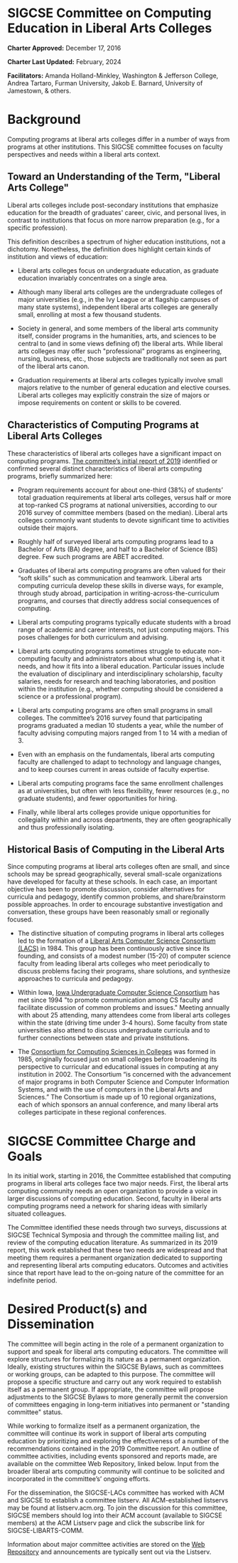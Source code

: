 # SIGCSE Committee on Computing Education in Liberal Arts Colleges

**Charter Approved:** December 17, 2016

**Charter Last Updated:** February, 2024

**Facilitators:** Amanda Holland-Minkley, Washington & Jefferson College, Andrea Tartaro, Furman University, Jakob E. Barnard, University of Jamestown, & others.

# Background

Computing programs at liberal arts colleges differ in a number of ways from programs at other institutions. This SIGCSE committee focuses on faculty perspectives and needs within a liberal arts context.

## Toward an Understanding of the Term, "Liberal Arts College"

Liberal arts colleges include post-secondary institutions that emphasize education for the breadth of graduates' career, civic, and personal lives, in contrast to institutions that focus on more narrow preparation (e.g., for a specific profession).

This definition describes a spectrum of higher education institutions, not a dichotomy. Nonetheless, the definition does highlight certain kinds of institution and views of education:

- Liberal arts colleges focus on undergraduate education, as graduate education invariably concentrates on a single area.

- Although many liberal arts colleges are the undergraduate colleges of major universities (e.g., in the Ivy League or at flagship campuses of many state systems), independent liberal arts colleges are generally small, enrolling at most a few thousand students.

- Society in general, and some members of the liberal arts community itself, consider programs in the humanities, arts, and sciences to be central to (and in some views defining of) the liberal arts. While liberal arts colleges may offer such "professional" programs as engineering, nursing, business, etc., those subjects are traditionally not seen as part of the liberal arts canon.

- Graduation requirements at liberal arts colleges typically involve small majors relative to the number of general education and elective courses. Liberal arts colleges may explicitly constrain the size of majors or impose requirements on content or skills to be covered.

## Characteristics of Computing Programs at Liberal Arts Colleges

These characteristics of liberal arts colleges have a significant impact on computing programs. [The committee’s initial report of 2019](https://dl.acm.org/citation.cfm?id=3314027) identified or confirmed several distinct characteristics of liberal arts computing programs, briefly summarized here:

- Program requirements account for about one-third (38%) of students’ total graduation requirements at liberal arts colleges, versus half or more at top-ranked CS programs at national universities, according to our 2016 survey of committee members (based on the median). Liberal arts colleges commonly want students to devote significant time to activities outside their majors.

- Roughly half of surveyed liberal arts computing programs lead to a Bachelor of Arts (BA) degree, and half to a Bachelor of Science (BS) degree. Few such programs are ABET accredited.

-  Graduates of liberal arts computing programs are often valued for their “soft skills” such as communication and teamwork. Liberal arts computing curricula develop these skills in diverse ways, for example, through study abroad, participation in writing-across-the-curriculum programs, and courses that directly address social consequences of computing.

- Liberal arts computing programs typically educate students with a broad range of academic and career interests, not just computing majors. This poses challenges for both curriculum and advising.

- Liberal arts computing programs sometimes struggle to educate non-computing faculty and administrators about what computing is, what it needs, and how it fits into a liberal education. Particular issues include the evaluation of disciplinary and interdisciplinary scholarship, faculty salaries, needs for research and teaching laboratories, and position within the institution (e.g., whether computing should be considered a science or a professional program).

- Liberal arts computing programs are often small programs in small colleges. The committee’s 2016 survey found that participating programs graduated a median 10 students a year, while the number of faculty advising computing majors ranged from 1 to 14 with a median of 3.

- Even with an emphasis on the fundamentals, liberal arts computing faculty are challenged to adapt to technology and language changes, and to keep courses current in areas outside of faculty expertise.

- Liberal arts computing programs face the same enrollment challenges as at universities, but often with less flexibility, fewer resources (e.g., no graduate students), and fewer opportunities for hiring.

- Finally, while liberal arts colleges provide unique opportunities for collegiality within and across departments, they are often geographically and thus professionally isolating.

## Historical Basis of Computing in the Liberal Arts

Since computing programs at liberal arts colleges often are small, and since schools may be spread geographically, several small-scale organizations have developed for faculty at these schools. In each case, an important objective has been to promote discussion, consider alternatives for curricula and pedagogy, identify common problems, and share/brainstorm possible approaches. In order to encourage substantive investigation and conversation, these groups have been reasonably small or regionally focused.

- The distinctive situation of computing programs in liberal arts colleges led to the formation of a [Liberal Arts Computer Science Consortium (LACS)](http://www.lacs.edu/) in 1984. This group has been continuously active since its founding, and consists of a modest number (15-20) of computer science faculty from leading liberal arts colleges who meet periodically to discuss problems facing their programs, share solutions, and synthesize approaches to curricula and pedagogy.

- Within Iowa, [Iowa Undergraduate Computer Science Consortium](http://www.cs.grinnell.edu/~walker/ia-cs/) has met since 1994 "to promote communication among CS faculty and facilitate discussion of common problems and issues." Meeting annually with about 25 attending, many attendees come from liberal arts colleges within the state (driving time under 3-4 hours). Some faculty from state universities also attend to discuss undergraduate curricula and to further connections between state and private institutions.

- The [Consortium for Computing Sciences in Colleges](http://www.ccsc.org/) was formed in 1985, originally focused just on small colleges before broadening its perspective to curricular and educational issues in computing at any institution in 2002. The Consortium “is concerned with the advancement of major programs in both Computer Science and Computer Information Systems, and with the use of computers in the Liberal Arts and Sciences.” The Consortium is made up of 10 regional organizations, each of which sponsors an annual conference, and many liberal arts colleges participate in these regional conferences.

# SIGCSE Committee Charge and Goals

In its initial work, starting in 2016, the Committee established that computing programs in liberal arts colleges face two major needs. First, the liberal arts computing community needs an open organization to provide a voice in larger discussions of computing education. Second, faculty in liberal arts computing programs need a network for sharing ideas with similarly situated colleagues. 

The Committee identified these needs through two surveys, discussions at SIGCSE Technical Symposia and through the committee mailing list, and review of the computing education literature. As summarized in its 2019 report, this work established that these two needs are widespread and that meeting them requires a permanent organization dedicated to supporting and representing liberal arts computing educators. Outcomes and activities since that report have lead to the on-going nature of the committee for an indefinite period. 

# Desired Product(s) and Dissemination

The committee will begin acting in the role of a permanent organization to support and speak for liberal arts computing educators. The committee will explore structures for formalizing its nature as a permanent organization. Ideally, existing structures within the SIGCSE Bylaws, such as committees or working groups, can be adapted to this purpose. The committee will propose a specific structure and carry out any work required to establish itself as a permanent group. If appropriate, the committee will propose adjustments to the SIGCSE Bylaws to more generally permit the conversion of committees engaging in long-term initiatives into permanent or "standing committee" status.

While working to formalize itself as a permanent organization, the committee will continue its work in support of liberal arts computing education by prioritizing and exploring the effectiveness of a number of the recommendations contained in the 2019 Committee report. An outline of committee activities, including events sponsored and reports made, are available on the committee Web Repository, linked below. Input from the broader liberal arts computing community will continue to be solicited and incorporated in the committee’s’ ongoing efforts.

For the dissemination, the SIGCSE-LACs committee has worked with ACM and SIGCSE to establish a committee listserv. All ACM-established listservs may be found at listserv.acm.org. To join the discussion for this committee, SIGCSE members should log into their ACM account (available to SIGCSE members) at the ACM Listserv page and click the subscribe link for SIGCSE-LIBARTS-COMM.

Information about major committee activities are stored on the [Web Repository](https://computing-in-the-liberal-arts.github.io/) and announcements are typically sent out via the Listserv.
